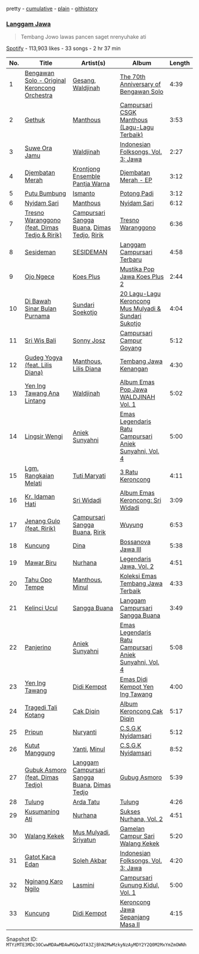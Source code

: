 pretty - [cumulative](/playlists/cumulative/37i9dQZF1DWWGlTStsnvnj.md) - [plain](/playlists/plain/37i9dQZF1DWWGlTStsnvnj) - [githistory](https://github.githistory.xyz/mackorone/spotify-playlist-archive/blob/main/playlists/plain/37i9dQZF1DWWGlTStsnvnj)

### [Langgam Jawa](https://open.spotify.com/playlist/37i9dQZF1DWWGlTStsnvnj)

> Tembang Jowo lawas pancen saget nrenyuhake ati

[Spotify](https://open.spotify.com/user/spotify) - 113,903 likes - 33 songs - 2 hr 37 min

| No. | Title | Artist(s) | Album | Length |
|---|---|---|---|---|
| 1 | [Bengawan Solo \- Original Keroncong Orchestra](https://open.spotify.com/track/7KMT2ZmthqYSnBzeJKZMtQ) | [Gesang](https://open.spotify.com/artist/18hMpGu48kBPQyGARDjqkY), [Waldjinah](https://open.spotify.com/artist/5YT20xTlcZCBOKpJ0qaceh) | [The 70th Anniversary of Bengawan Solo](https://open.spotify.com/album/0p5wFCsaKKKHn2YbPCr3NX) | 4:39 |
| 2 | [Gethuk](https://open.spotify.com/track/5Fl0tKlKDPrgsU190oFq2R) | [Manthous](https://open.spotify.com/artist/6Jydsfdvw8nO0NJDL8Mycn) | [Campursari CSGK Manthous \(Lagu\-Lagu Terbaik\)](https://open.spotify.com/album/1NyRCiMcSUdz0YKKU7qsqE) | 3:53 |
| 3 | [Suwe Ora Jamu](https://open.spotify.com/track/6aTh3lfCtOGeYg1WYdzMXB) | [Waldjinah](https://open.spotify.com/artist/5YT20xTlcZCBOKpJ0qaceh) | [Indonesian Folksongs, Vol\. 3: Jawa](https://open.spotify.com/album/6UVOzURBACpJd5v9YJuenq) | 2:27 |
| 4 | [Djembatan Merah](https://open.spotify.com/track/5QqSZoKTfEn4zKLotCGw5U) | [Krontjong Ensemble Pantja Warna](https://open.spotify.com/artist/1APfSsXt4JByIzMVlVenV9) | [Djembatan Merah \- EP](https://open.spotify.com/album/5ntowqlsWG4Ubb6itS66YM) | 3:12 |
| 5 | [Putu Bumbung](https://open.spotify.com/track/00LRNmdfV6gU9kQLWU54XS) | [Ismanto](https://open.spotify.com/artist/1xRq6CIIiUA5xDnA9uNt89) | [Potong Padi](https://open.spotify.com/album/4x3uhJG8kanuCai1CUZq0b) | 3:12 |
| 6 | [Nyidam Sari](https://open.spotify.com/track/1bh7hzKh2wgW4YdBX39jS0) | [Manthous](https://open.spotify.com/artist/6Jydsfdvw8nO0NJDL8Mycn) | [Nyidam Sari](https://open.spotify.com/album/0PzDXUeBIh2GKIx4i2dZ5a) | 6:12 |
| 7 | [Tresno Waranggono \(feat\. Dimas Tedjo & Ririk\)](https://open.spotify.com/track/5YBxUUuoJJMDMUsNXnKM4K) | [Campursari Sangga Buana](https://open.spotify.com/artist/3vzL5Lh8QtWRE2JIvAeerl), [Dimas Tedjo](https://open.spotify.com/artist/7fYeWW12JYNs9Q0NNeNQfw), [Ririk](https://open.spotify.com/artist/4IRcdXzVnitoIfqxpTEY5b) | [Tresno Waranggono](https://open.spotify.com/album/1ScGtZUbpAPldwhs51shzJ) | 6:36 |
| 8 | [Sesideman](https://open.spotify.com/track/54WzEPk5jj1HksfjZIecFg) | [SESIDEMAN](https://open.spotify.com/artist/1n9pyYhDHvpqHM87XafxNJ) | [Langgam Campursari Terbaru](https://open.spotify.com/album/7ef0UrcSwgXxZc14vFUeAK) | 4:58 |
| 9 | [Ojo Ngece](https://open.spotify.com/track/5KKw46Zn88G7ONXNStBVdx) | [Koes Plus](https://open.spotify.com/artist/01qO0VcjpvkpAyrnYuz4bu) | [Mustika Pop Jawa Koes Plus 2](https://open.spotify.com/album/6Q7sm6Jcv98IxhB4TxK6MT) | 2:44 |
| 10 | [Di Bawah Sinar Bulan Purnama](https://open.spotify.com/track/3VaEcF8qbzZVlTBMg22nJ1) | [Sundari Soekotjo](https://open.spotify.com/artist/1IuDMRAhrGICHG8k5vxAOd) | [20 Lagu\-Lagu Keroncong Mus Mulyadi & Sundari Sukotjo](https://open.spotify.com/album/3K6MNZIM3hOYuBIgIqA84D) | 4:04 |
| 11 | [Sri Wis Bali](https://open.spotify.com/track/1PC3bOb6wFFBbh2rV22Z2H) | [Sonny Josz](https://open.spotify.com/artist/5yapZ4C6jBYI1hpkzrDp3A) | [Campursari Campur Goyang](https://open.spotify.com/album/5q8cx91MlrVeyq8M7hoInp) | 5:12 |
| 12 | [Gudeg Yogya \(feat\. Lilis Diana\)](https://open.spotify.com/track/2SgDeaOv1QZQXyPu2n7sPL) | [Manthous](https://open.spotify.com/artist/6Jydsfdvw8nO0NJDL8Mycn), [Lilis Diana](https://open.spotify.com/artist/4sSTofPgVFn2NKi9rMT0wX) | [Tembang Jawa Kenangan](https://open.spotify.com/album/263b3G7UzygOZFCufxjeLj) | 4:30 |
| 13 | [Yen Ing Tawang Ana Lintang](https://open.spotify.com/track/5xb4N5tuOUiMUKBpXjz24L) | [Waldjinah](https://open.spotify.com/artist/5YT20xTlcZCBOKpJ0qaceh) | [Album Emas Pop Jawa WALDJINAH Vol\. 1](https://open.spotify.com/album/3f8EroNL1dc01rF1bcenF9) | 5:02 |
| 14 | [Lingsir Wengi](https://open.spotify.com/track/2UEsnTotIckTJogkzyxzs6) | [Aniek Sunyahni](https://open.spotify.com/artist/5sc7I3orxiNDHXrwRxq6g6) | [Emas Legendaris Ratu Campursari Aniek Sunyahni, Vol\. 4](https://open.spotify.com/album/3jTmE4Rua2H5kPYD7P5WHa) | 5:00 |
| 15 | [Lgm\. Rangkaian Melati](https://open.spotify.com/track/6MOYiLhv1H67v7UWdfZb6x) | [Tuti Maryati](https://open.spotify.com/artist/62DEg5GSzqVFYqYGccks4q) | [3 Ratu Keroncong](https://open.spotify.com/album/6JhOJJzBNX2wkgYnsLDrlL) | 4:11 |
| 16 | [Kr\. Idaman Hati](https://open.spotify.com/track/0UXEGBqp5CmoLBekkF597g) | [Sri Widadi](https://open.spotify.com/artist/4j0a81xxwodxUdWZ3K1Hiz) | [Album Emas Keroncong: Sri Widadi](https://open.spotify.com/album/74TgG3PAC7ezyGRWlO0N6p) | 3:09 |
| 17 | [Jenang Gulo \(feat\. Ririk\)](https://open.spotify.com/track/7I8vBafZmFGozFx7HcXwJY) | [Campursari Sangga Buana](https://open.spotify.com/artist/3vzL5Lh8QtWRE2JIvAeerl), [Ririk](https://open.spotify.com/artist/4IRcdXzVnitoIfqxpTEY5b) | [Wuyung](https://open.spotify.com/album/1UsGFe1aCHvjVxZ5wEJNTI) | 6:53 |
| 18 | [Kuncung](https://open.spotify.com/track/19zdyeVe480utHdz1oJhIJ) | [Dina](https://open.spotify.com/artist/1xDaRoX2eqLbaQYoZwxX7Y) | [Bossanova Jawa III](https://open.spotify.com/album/2ft2fSwVoQCV5alFXinbUu) | 5:38 |
| 19 | [Mawar Biru](https://open.spotify.com/track/3WrHmq0olv2zrX2K77NqSS) | [Nurhana](https://open.spotify.com/artist/3tCs9Jx7lq4d6sUnqgC89r) | [Legendaris Jawa, Vol\. 2](https://open.spotify.com/album/6Xpky5HBIB4xG4zdCsOu1R) | 4:51 |
| 20 | [Tahu Opo Tempe](https://open.spotify.com/track/1LrfFAi4kGFOYS2Bd8jH2W) | [Manthous](https://open.spotify.com/artist/6Jydsfdvw8nO0NJDL8Mycn), [Minul](https://open.spotify.com/artist/1EuCnZgvCwr8bpPJHrLnf8) | [Koleksi Emas Tembang Jawa Terbaik](https://open.spotify.com/album/3ie5QTevA0vXHsbvLPSnnA) | 4:33 |
| 21 | [Kelinci Ucul](https://open.spotify.com/track/5Xj1aZqiR9FzMtv61rMHrd) | [Sangga Buana](https://open.spotify.com/artist/5ZJX5KoNo9WuUqvYV0NaIH) | [Langgam Campursari Sangga Buana](https://open.spotify.com/album/4IUmIEwpU4l0dmHimwEjQn) | 3:49 |
| 22 | [Panjerino](https://open.spotify.com/track/7s3G8xByQV5d9PUoVBgo73) | [Aniek Sunyahni](https://open.spotify.com/artist/5sc7I3orxiNDHXrwRxq6g6) | [Emas Legendaris Ratu Campursari Aniek Sunyahni, Vol\. 4](https://open.spotify.com/album/3jTmE4Rua2H5kPYD7P5WHa) | 5:08 |
| 23 | [Yen Ing Tawang](https://open.spotify.com/track/6lUr62TwZQX2IjE6bgwsIi) | [Didi Kempot](https://open.spotify.com/artist/0obaLCCWO42LOegAmHhEC4) | [Emas Didi Kempot Yen Ing Tawang](https://open.spotify.com/album/5AtrWohkzLw7bqiyuQutt1) | 4:00 |
| 24 | [Tragedi Tali Kotang](https://open.spotify.com/track/1wOTjiz4kgZjaS5vK6YEhV) | [Cak Diqin](https://open.spotify.com/artist/2bda51KRW8PwRd4DR5rSfS) | [Album Keroncong Cak Diqin](https://open.spotify.com/album/7f4wqN1xktlBKsa4QVnWBS) | 5:17 |
| 25 | [Pripun](https://open.spotify.com/track/4Iz6LnVALgKgF2wXj4TypC) | [Nuryanti](https://open.spotify.com/artist/7C4y26CZOplJK6Zyiffu1e) | [C.S.G.K Nyidamsari](https://open.spotify.com/album/44ebJ2T8nmbaKIlMBroIFw) | 5:12 |
| 26 | [Kutut Manggung](https://open.spotify.com/track/3Qe1ZdHEaD7Wxut3B15zqg) | [Yanti](https://open.spotify.com/artist/59POZKBuFaRojcWBmxnCoU), [Minul](https://open.spotify.com/artist/7dPGx2sB1cGg63QgzwMhok) | [C.S.G.K Nyidamsari](https://open.spotify.com/album/44ebJ2T8nmbaKIlMBroIFw) | 8:52 |
| 27 | [Gubuk Asmoro \(feat\. Dimas Tedjo\)](https://open.spotify.com/track/1JFJbWGWE7zdXDTLTpVbWK) | [Langgam Campursari Sangga Buana](https://open.spotify.com/artist/4GV37x7Nfxl0m3gAk0rU2J), [Dimas Tedjo](https://open.spotify.com/artist/7fYeWW12JYNs9Q0NNeNQfw) | [Gubug Asmoro](https://open.spotify.com/album/653L4zdptwCGw4KbffGG66) | 5:39 |
| 28 | [Tulung](https://open.spotify.com/track/565PueGipMUc719CembSCg) | [Arda Tatu](https://open.spotify.com/artist/0XoYout1dRTYkg5R2PI9bq) | [Tulung](https://open.spotify.com/album/29gKDTVr8V8YY2BDRWKdUV) | 4:26 |
| 29 | [Kusumaning Ati](https://open.spotify.com/track/6mKhs9ji8maPgh1yuUj8vj) | [Nurhana](https://open.spotify.com/artist/40YY92IUPsSrUfsitkWbv3) | [Sukses Nurhana, Vol\. 2](https://open.spotify.com/album/2b7tl2a7SB4dXUsLxwNA0M) | 4:51 |
| 30 | [Walang Kekek](https://open.spotify.com/track/036ARyk2seExNK6AR0sxWK) | [Mus Mulyadi](https://open.spotify.com/artist/4WnEy38kT3nojRrIlbxlu8), [Sriyatun](https://open.spotify.com/artist/1sr980Ysv9HpJHyGmGct5v) | [Gamelan Campur Sari Walang Kekek](https://open.spotify.com/album/35lvs1fRKm1AvKBkzwo6KQ) | 5:20 |
| 31 | [Gatot Kaca Edan](https://open.spotify.com/track/6zE9dgmaBMoIatA1OLRCCU) | [Soleh Akbar](https://open.spotify.com/artist/6AwrGNhIIIAzcFsutrUpBY) | [Indonesian Folksongs, Vol\. 3: Jawa](https://open.spotify.com/album/6UVOzURBACpJd5v9YJuenq) | 4:20 |
| 32 | [Nginang Karo Ngilo](https://open.spotify.com/track/3dj56ZRUvBO0z7YQ61vu6C) | [Lasmini](https://open.spotify.com/artist/3UMbszVhnTMIXvhTWrowUt) | [Campursari Gunung Kidul, Vol\. 1](https://open.spotify.com/album/0IHCBWDz3tEdf22JkMTsWg) | 5:00 |
| 33 | [Kuncung](https://open.spotify.com/track/4fjYW9wSFa9K2C7oqw2VxK) | [Didi Kempot](https://open.spotify.com/artist/0obaLCCWO42LOegAmHhEC4) | [Keroncong Jawa Sepanjang Masa II](https://open.spotify.com/album/02YmAo3rmEw5zgNgdAn81K) | 4:15 |

Snapshot ID: `MTYzMTE3MDc3OCwwMDAwMDAwMGQwOTA3ZjBhN2MwMzkyNzAyMDY2Y2Q0M2MxYmZmOWNh`
